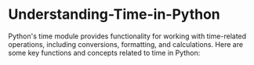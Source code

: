 # Understanding-Time-in-Python
Python's time module provides functionality for working with time-related operations, including conversions, formatting, and calculations. Here are some key functions and concepts related to time in Python:

